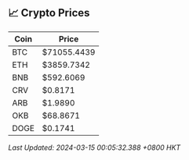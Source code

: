 ## 📈 Crypto Prices

| Coin | Price |
| ---- | ----- |
| BTC | $71055.4439 |
| ETH | $3859.7342 |
| BNB | $592.6069 |
| CRV | $0.8171 |
| ARB | $1.9890 |
| OKB | $68.8671 |
| DOGE | $0.1741 |

_Last Updated: 2024-03-15 00:05:32.388 +0800 HKT_
